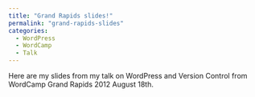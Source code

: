```yaml
---
title: "Grand Rapids slides!"
permalink: "grand-rapids-slides"
categories:
  - WordPress
  - WordCamp
  - Talk
---
```


Here are my slides from my talk on WordPress and Version Control from WordCamp Grand Rapids 2012 August 18th.

<script async class="speakerdeck-embed" data-id="50356cf4eca5f60002003eef" data-ratio="1.33333333333333" src="//speakerdeck.com/assets/embed.js"></script>